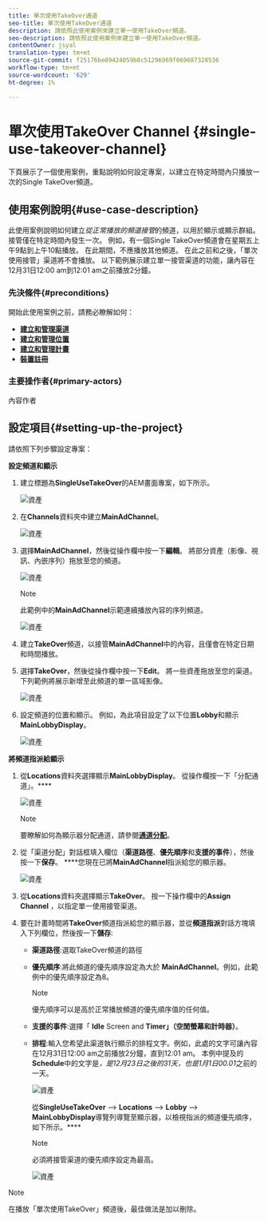 ```yaml
---
title: 單次使用TakeOver通道
seo-title: 單次使用TakeOver通道
description: 請依照此使用案例來建立單一使用TakeOver頻道。
seo-description: 請依照此使用案例來建立單一使用TakeOver頻道。
contentOwner: jsyal
translation-type: tm+mt
source-git-commit: f25176be89424059b8c51296969f069687328536
workflow-type: tm+mt
source-wordcount: '629'
ht-degree: 1%

---
```



# 單次使用TakeOver Channel {#single-use-takeover-channel}

下頁展示了一個使用案例，重點說明如何設定專案，以建立在特定時間內只播放一次的Single TakeOver頻道。


## 使用案例說明{#use-case-description}

此使用案例說明如何建立&#x200B;*從正常播放的頻道接管*的頻道，以用於顯示或顯示群組。 接管僅在特定時間內發生一次。
例如，有一個Single TakeOver頻道會在星期五上午9點到上午10點播放。 在此期間，不應播放其他頻道。 在此之前和之後，「單次使用接管」渠道將不會播放。 以下範例展示建立單一接管渠道的功能，讓內容在12月31日12:00 am到12:01 am之前播放2分鐘。

### 先決條件{#preconditions}

開始此使用案例之前，請務必瞭解如何：

* **[建立和管理渠道](managing-channels.md)**
* **[建立和管理位置](managing-locations.md)**
* **[建立和管理計畫](managing-schedules.md)**
* **[裝置註冊](device-registration.md)**

### 主要操作者{#primary-actors}

內容作者

## 設定項目{#setting-up-the-project}

請依照下列步驟設定專案：

**設定頻道和顯示**

1. 建立標題為&#x200B;**SingleUseTakeOver**&#x200B;的AEM畫面專案，如下所示。

   ![資產](assets/single-takeover1.png)

1. 在&#x200B;**Channels**&#x200B;資料夾中建立&#x200B;**MainAdChannel**。

   ![資產](assets/single-takeover2.png)

1. 選擇&#x200B;**MainAdChannel**，然後從操作欄中按一下&#x200B;**編輯**。 將部分資產（影像、視訊、內嵌序列）拖放至您的頻道。

   ![資產](assets/single-takeover2.png)


   >[!NOTE]
   >此範例中的&#x200B;**MainAdChannel**&#x200B;示範連續播放內容的序列頻道。

   ![資產](assets/single-takeover3.png)

1. 建立&#x200B;**TakeOver**&#x200B;頻道，以接管&#x200B;**MainAdChannel**&#x200B;中的內容，且僅會在特定日期和時間播放。

1. 選擇&#x200B;**TakeOver**，然後從操作欄中按一下&#x200B;**Edit**。 將一些資產拖放至您的渠道。 下列範例將展示新增至此頻道的單一區域影像。

   ![資產](assets/single-takeover4.png)

1. 設定頻道的位置和顯示。 例如，為此項目設定了以下位置&#x200B;**Lobby**&#x200B;和顯示&#x200B;**MainLobbyDisplay**。

   ![資產](assets/single-takeover5.png)

**將頻道指派給顯示**

1. 從&#x200B;**Locations**&#x200B;資料夾選擇顯示&#x200B;**MainLobbyDisplay**。 從操作欄按一下「分配通道」。****

   ![資產](assets/single-takeover6.png)

   >[!NOTE]
   >要瞭解如何為顯示器分配通道，請參閱&#x200B;**[通道分配](channel-assignment.md)**。

1. 從「渠道分配」對話框填入欄位（**渠道路徑**、**優先順序**&#x200B;和&#x200B;**支援的事件**），然後按一下&#x200B;**保存**。 ****&#x200B;您現在已將&#x200B;**MainAdChannel**&#x200B;指派給您的顯示器。

   ![資產](assets/single-takeover7.png)

1. 從&#x200B;**Locations**&#x200B;資料夾選擇顯示&#x200B;**TakeOver**。 按一下操作欄中的&#x200B;**Assign Channel** ，以指定單一使用接管渠道。

1. 要在計畫時間將&#x200B;**TakeOver**&#x200B;頻道指派給您的顯示器，並從&#x200B;**頻道指派**&#x200B;對話方塊填入下列欄位，然後按一下&#x200B;**儲存**:

   * **渠道路徑**:選取TakeOver頻道的路徑
   * **優先順序**:將此頻道的優先順序設定為大於 **MainAdChannel**。例如，此範例中的優先順序設定為8。

      >[!NOTE]
      >優先順序可以是高於正常播放頻道的優先順序值的任何值。
   * **支援的事件**:選擇「 **Idle** Screen and  **Timer」（空閒螢幕和計時器）**。
   * **排程**:輸入您希望此渠道執行顯示的排程文字。例如，此處的文字可讓內容在12月31日12:00 am之前播放2分鐘，直到12:01 am。
本例中提及的**Schedule**&#x200B;中的文字是&#x200B;*，是12月23日之後的31天，也是1月1日00.01*&#x200B;之前的一天。

      ![資產](assets/single-takeover8.png)

      從&#x200B;**SingleUseTakeOver** —> **Locations** —> **Lobby** —> **MainLobbyDisplay**&#x200B;導覽列導覽至顯示器，以檢視指派的頻道優先順序，如下所示。****

      >[!NOTE]
      >必須將接管渠道的優先順序設定為最高。

      ![資產](assets/single-takeover9.png)

>[!NOTE]
>
>在播放「單次使用TakeOver」頻道後，最佳做法是加以刪除。